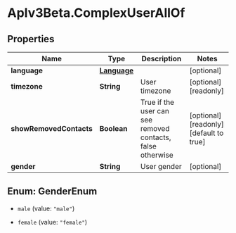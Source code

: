 # ApIv3Beta.ComplexUserAllOf

## Properties

Name | Type | Description | Notes
------------ | ------------- | ------------- | -------------
**language** | [**Language**](Language.md) |  | [optional] 
**timezone** | **String** | User timezone | [optional] [readonly] 
**showRemovedContacts** | **Boolean** | True if the user can see removed contacts, false otherwise | [optional] [readonly] [default to true]
**gender** | **String** | User gender | [optional] 



## Enum: GenderEnum


* `male` (value: `"male"`)

* `female` (value: `"female"`)




